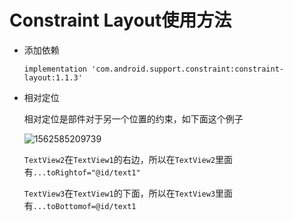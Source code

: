 # Constraint Layout使用方法

- 添加依赖

  ```
  implementation 'com.android.support.constraint:constraint-layout:1.1.3'
  ```

- 相对定位

  相对定位是部件对于另一个位置的约束，如下面这个例子

  ![1562585209739](E:\MyDocument\Document\My-Note\Images\1.png)

  `TextView2`在`TextView1`的右边，所以在`TextView2`里面有`...toRightof="@id/text1"`

  `TextView3`在`TextView1`的下面，所以在`TextView3`里面有`...toBottomof=@id/text1`

  

  